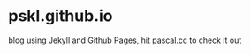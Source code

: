 # pskl.github.io

blog using Jekyll and Github Pages, hit [pascal.cc](http://pascal.cc) to check it out
